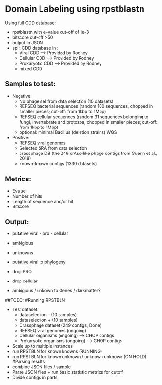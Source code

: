 # Domain Labeling using rpstblastn
Using full CDD database:
 - rpstblastn with e-value cut-off of 1e-3
 - bitscore cut-off >50
 - output in JSON
 - split CDD database in :
    - Viral CDD --> Provided by Rodney 
    - Cellular CDD --> Provided by Rodney
    - Prokaryotic CDD --> Provided by Rodney 
    - mixed CDD

## Samples to test:
 - Negative:
    - No phage sel from data selection (10 datasets)
    - REFSEQ bacterial sequences (random 100 sequences, chopped in smaller pieces; cut-off: from 1kbp to 1Mbp)
    - REFSEQ cellular sequences (random 31 sequences belonging to fungi, invertebrate and protozoa, chopped in smaller pieces; cut-off: from 1kbp to 1Mbp)
    - optional: minimal Bacillus (deletion strains) WGS
 - Positive:
    - REFSEQ viral genomes
    - Selected SRA from data selection
    - crassphage DB (the 249 crAss-like phage contigs from Guerin et al., 2018)
    - known-known contigs (1330 datasets)

## Metrics:
 - Evalue
 - Number of hits
 - Length of sequence and/or hit
 - Bitscore

## Output:
 - putative viral - pro - cellular
 - ambigious
 - unknowns

 - putative viral to phylogeny
 - drop PRO
 - drop cellular
 - ambigious / unkown to Genes / darkmatter?


##TODO:
#Running RPSTBLN
 - Test dataset:
 	- dataselection - (10 samples)
	- dataselection + (10 samples)
	- Crassphage dataset (249 contigs, Done)
	- REFSEQ viral genomes (ongoing)
	- Cellular organisms (ongoing) --> CHOP contigs
	- Prokaryotic organisms (ongoing) --> CHOP contigs
 - Scale up to multiple instances
 - run RPSTBLN for known knowns (RUNNING)
 - run RPSTBLN for known unknown / unknown unknown (ON HOLD)
#Parsing results
 - combine JSON files / sample
 - Parse JSON files + run basic statistic metrics for cutoff
 - Divide contigs in parts
